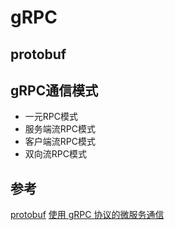 # gRPC

## protobuf



## gRPC通信模式

* 一元RPC模式
* 服务端流RPC模式
* 客户端流RPC模式
* 双向流RPC模式

## 参考

[protobuf](https://protobuf.dev/)
[使用 gRPC 协议的微服务通信](https://zhuanlan.zhihu.com/p/577092685)
